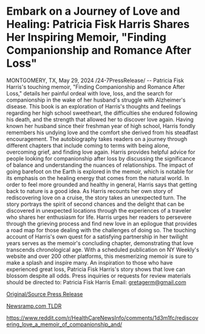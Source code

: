 # Embark on a Journey of Love and Healing: Patricia Fisk Harris Shares Her Inspiring Memoir, "Finding Companionship and Romance After Loss"

MONTGOMERY, TX, May 29, 2024 /24-7PressRelease/ -- Patricia Fisk Harris's touching memoir, "Finding Companionship and Romance After Loss," details her painful ordeal with love, loss, and the search for companionship in the wake of her husband's struggle with Alzheimer's disease.  This book is an exploration of Harris's thoughts and feelings regarding her high school sweetheart, the difficulties she endured following his death, and the strength that allowed her to discover love again. Having known her husband since their freshman year of high school, Harris fondly remembers his undying love and the comfort she derived from his steadfast encouragement.  The autobiography takes readers on a journey through different chapters that include coming to terms with being alone, overcoming grief, and finding love again. Harris provides helpful advice for people looking for companionship after loss by discussing the significance of balance and understanding the nuances of relationships.  The impact of going barefoot on the Earth is explored in the memoir, which is notable for its emphasis on the healing energy that comes from the natural world. In order to feel more grounded and healthy in general, Harris says that getting back to nature is a good idea.  As Harris recounts her own story of rediscovering love on a cruise, the story takes an unexpected turn. The story portrays the spirit of second chances and the delight that can be discovered in unexpected locations through the experiences of a traveler who shares her enthusiasm for life.  Harris urges her readers to persevere through the grieving process and find new love in an epilogue that provides a road map for those dealing with the challenges of doing so. The touching account of Harris's own quest for a satisfying partnership in her twilight years serves as the memoir's concluding chapter, demonstrating that love transcends chronological age.  With a scheduled publication on NY Weekly's website and over 200 other platforms, this mesmerizing memoir is sure to make a splash and inspire many. An inspiration to those who have experienced great loss, Patricia Fisk Harris's story shows that love can blossom despite all odds.  Press inquiries or requests for review materials should be directed to: Patricia Fisk Harris Email: gretagerm@gmail.com 

[Original/Source Press Release](https://www.24-7pressrelease.com/press-release/511229/embark-on-a-journey-of-love-and-healing-patricia-fisk-harris-shares-her-inspiring-memoir-finding-companionship-and-romance-after-loss)
                    

[Newsramp.com TLDR](None) 

https://www.reddit.com/r/HealthCareNewsInfo/comments/1d3m1fc/rediscovering_love_a_memoir_of_companionship_and/